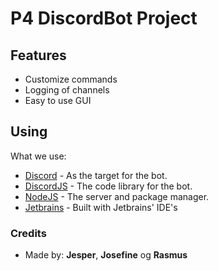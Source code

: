 # P4 DiscordBot Project

## Features
- Customize commands
- Logging of channels
- Easy to use GUI

## Using
What we use:
- [Discord] - As the target for the bot.
- [DiscordJS] - The code library for the bot.
- [NodeJS] - The server and package manager.
- [Jetbrains] - Built with Jetbrains' IDE's

### Credits
- Made by: **Jesper**, **Josefine** og **Rasmus**

[Discord]: <https://discord.com/>
[DiscordJS]: <https://discord.js.org/#/>
[NodeJS]: <https://nodejs.org/en/>
[Jetbrains]: <https://www.jetbrains.com/>
